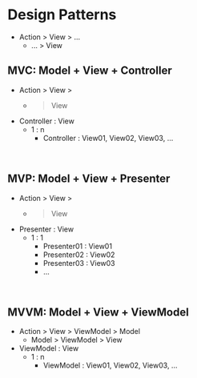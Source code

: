 # Design Patterns
- Action > View > ...
  - ... > View

## MVC: Model + View + Controller
- Action > View >
  - > View
- Controller : View
  - 1 : n
    - Controller : View01, View02, View03, ...

<br>

## MVP: Model + View + Presenter
- Action > View >
  - > View
- Presenter : View
  - 1 : 1
    - Presenter01 : View01
    - Presenter02 : View02
    - Presenter03 : View03
    - ...


<br>

## MVVM: Model + View + ViewModel
- Action > View > ViewModel > Model
  - Model > ViewModel > View
- ViewModel : View
  - 1 : n
    - ViewModel : View01, View02, View03, ...

